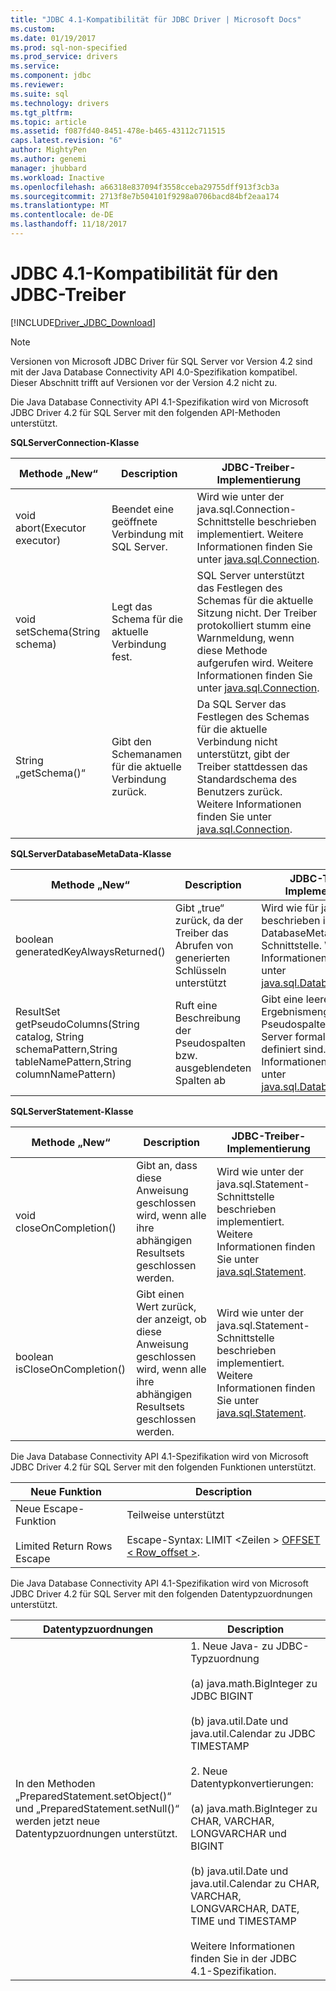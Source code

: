 ```yaml
---
title: "JDBC 4.1-Kompatibilität für JDBC Driver | Microsoft Docs"
ms.custom: 
ms.date: 01/19/2017
ms.prod: sql-non-specified
ms.prod_service: drivers
ms.service: 
ms.component: jdbc
ms.reviewer: 
ms.suite: sql
ms.technology: drivers
ms.tgt_pltfrm: 
ms.topic: article
ms.assetid: f087fd40-8451-478e-b465-43112c711515
caps.latest.revision: "6"
author: MightyPen
ms.author: genemi
manager: jhubbard
ms.workload: Inactive
ms.openlocfilehash: a66318e837094f3558cceba29755dff913f3cb3a
ms.sourcegitcommit: 2713f8e7b504101f9298a0706bacd84bf2eaa174
ms.translationtype: MT
ms.contentlocale: de-DE
ms.lasthandoff: 11/18/2017
---
```

# <a name="jdbc-41-compliance-for-the-jdbc-driver"></a>JDBC 4.1-Kompatibilität für den JDBC-Treiber
[!INCLUDE[Driver_JDBC_Download](../../includes/driver_jdbc_download.md)]

    
> [!NOTE]  
>  Versionen von Microsoft JDBC Driver für SQL Server vor Version 4.2 sind mit der Java Database Connectivity API 4.0-Spezifikation kompatibel. Dieser Abschnitt trifft auf Versionen vor der Version 4.2 nicht zu.  
  
 Die Java Database Connectivity API 4.1-Spezifikation wird von Microsoft JDBC Driver 4.2 für SQL Server mit den folgenden API-Methoden unterstützt.  
  
 **SQLServerConnection-Klasse**  
  
|Methode „New“|Description|JDBC-Treiber-Implementierung|  
|----------------|-----------------|--------------------------------|  
|void abort(Executor executor)|Beendet eine geöffnete Verbindung mit SQL Server.|Wird wie unter der java.sql.Connection-Schnittstelle beschrieben implementiert. Weitere Informationen finden Sie unter [java.sql.Connection](http://docs.oracle.com/javase/7/docs/api/java/sql/Connection.html).|  
|void setSchema(String schema)|Legt das Schema für die aktuelle Verbindung fest.|SQL Server unterstützt das Festlegen des Schemas für die aktuelle Sitzung nicht. Der Treiber protokolliert stumm eine Warnmeldung, wenn diese Methode aufgerufen wird. Weitere Informationen finden Sie unter [java.sql.Connection](http://docs.oracle.com/javase/7/docs/api/java/sql/Connection.html).|  
|String „getSchema()“|Gibt den Schemanamen für die aktuelle Verbindung zurück.|Da SQL Server das Festlegen des Schemas für die aktuelle Verbindung nicht unterstützt, gibt der Treiber stattdessen das Standardschema des Benutzers zurück. Weitere Informationen finden Sie unter [java.sql.Connection](http://docs.oracle.com/javase/7/docs/api/java/sql/Connection.html).|  
  
 **SQLServerDatabaseMetaData-Klasse**  
  
|Methode „New“|Description|JDBC-Treiber-Implementierung|  
|----------------|-----------------|--------------------------------|  
|boolean generatedKeyAlwaysReturned()|Gibt „true“ zurück, da der Treiber das Abrufen von generierten Schlüsseln unterstützt|Wird wie für java.sql beschrieben implementiert. DatabaseMetaData-Schnittstelle. Weitere Informationen finden Sie unter [java.sql.DatabaseMetaData](http://docs.oracle.com/javase/7/docs/api/java/sql/DatabaseMetaData.html).|  
|ResultSet getPseudoColumns(String catalog, String schemaPattern,String tableNamePattern,String columnNamePattern)|Ruft eine Beschreibung der Pseudospalten bzw. ausgeblendeten Spalten ab|Gibt eine leere Ergebnismenge zurück, da Pseudospalten in SQL Server formal nicht definiert sind. Weitere Informationen finden Sie unter [java.sql.DatabaseMetaData](http://docs.oracle.com/javase/7/docs/api/java/sql/DatabaseMetaData.html).|  
  
 **SQLServerStatement-Klasse**  
  
|Methode „New“|Description|JDBC-Treiber-Implementierung|  
|----------------|-----------------|--------------------------------|  
|void closeOnCompletion()|Gibt an, dass diese Anweisung geschlossen wird, wenn alle ihre abhängigen Resultsets geschlossen werden.|Wird wie unter der java.sql.Statement-Schnittstelle beschrieben implementiert. Weitere Informationen finden Sie unter [java.sql.Statement](http://docs.oracle.com/javase/7/docs/api/java/sql/Statement.html).|  
|boolean isCloseOnCompletion()|Gibt einen Wert zurück, der anzeigt, ob diese Anweisung geschlossen wird, wenn alle ihre abhängigen Resultsets geschlossen werden.|Wird wie unter der java.sql.Statement-Schnittstelle beschrieben implementiert. Weitere Informationen finden Sie unter [java.sql.Statement](http://docs.oracle.com/javase/7/docs/api/java/sql/Statement.html).|  
  
 Die Java Database Connectivity API 4.1-Spezifikation wird von Microsoft JDBC Driver 4.2 für SQL Server mit den folgenden Funktionen unterstützt.  
  
|Neue Funktion|Description|  
|-----------------|-----------------|  
|Neue Escape-Funktion<br /><br /> Limited Return Rows Escape|Teilweise unterstützt<br /><br /> Escape-Syntax: LIMIT \<Zeilen > [OFFSET < Row_offset >](using-sql-escape-sequences.md).|  
  
 Die Java Database Connectivity API 4.1-Spezifikation wird von Microsoft JDBC Driver 4.2 für SQL Server mit den folgenden Datentypzuordnungen unterstützt.  
  
|Datentypzuordnungen|Description|  
|------------------------|-----------------|  
|In den Methoden „PreparedStatement.setObject()“ und „PreparedStatement.setNull()“ werden jetzt neue Datentypzuordnungen unterstützt.|1. Neue Java- zu JDBC-Typzuordnung<br /><br /> (a) java.math.BigInteger zu JDBC BIGINT<br /><br /> (b) java.util.Date und java.util.Calendar zu JDBC TIMESTAMP<br /><br /> 2. Neue Datentypkonvertierungen:<br /><br /> (a) java.math.BigInteger zu CHAR, VARCHAR, LONGVARCHAR und BIGINT<br /><br /> (b) java.util.Date und java.util.Calendar zu CHAR, VARCHAR, LONGVARCHAR, DATE, TIME und TIMESTAMP<br /><br /> Weitere Informationen finden Sie in der JDBC 4.1-Spezifikation.|  
  
  
